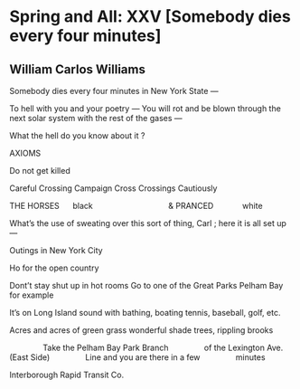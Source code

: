 # Spring and All: XXV [Somebody dies every four minutes]
## William Carlos Williams
Somebody dies every four minutes
in New York State —

To hell with you and your poetry —
You will rot and be blown
through the next solar system
with the rest of the gases —

What the hell do you know about it ?

AXIOMS

Do not get killed

Careful Crossing Campaign
Cross Crossings Cautiously

THE HORSES      black
                                 &
PRANCED             white

What’s the use of sweating over
this sort of thing, Carl ; here
it is all set up —

Outings in New York City

Ho for the open country

Dont’t stay shut up in hot rooms
Go to one of the Great Parks
Pelham Bay for example

It’s on Long Island sound
with bathing, boating
tennis, baseball, golf, etc.

Acres and acres of green grass
wonderful shade trees, rippling brooks

               Take the Pelham Bay Park Branch
               of the Lexington Ave. (East Side)
               Line and you are there in a few
               minutes

Interborough Rapid Transit Co.